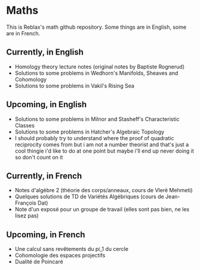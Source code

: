 # Maths

This is Reblax's math github repository. Some things are in English, some are in French.

## Currently, in English
- Homology theory lecture notes (original notes by Baptiste Rognerud)
- Solutions to some problems in Wedhorn's Manifolds, Sheaves and Cohomology
- Solutions to some problems in Vakil's Rising Sea

## Upcoming, in English
- Solutions to some problems in Milnor and Stasheff's Characteristic Classes
- Solutions to some problems in Hatcher's Algebraic Topology
- I should probably try to understand where the proof of quadratic reciprocity comes from but i am not a number theorist and that's just a cool thingie i'd like to do at one point but maybe i'll end up never doing it so don't count on it

## Currently, in French
- Notes d'algèbre 2 (théorie des corps/anneaux, cours de Vlerë Mehmeti)
- Quelques solutions de TD de Variétés Algébriques (cours de Jean-François Dat)
- Note d'un exposé pour un groupe de travail (elles sont pas bien, ne les lisez pas)

## Upcoming, in French
- Une calcul sans revêtements du pi_1 du cercle
- Cohomologie des espaces projectifs
- Dualité de Poincaré